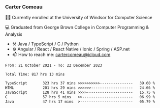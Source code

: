 ### Carter Comeau

🙋‍♂️ Currently enrolled at the University of Windsor for Computer Science

💻 Graduated from George Brown College in Computer Programming & Analysis

- ⚒️ Java / TypeScript / C / Python
- ⚙️ Angular / React / React Native / Ionic / Spring / ASP.net
- 📫 How to reach me: cartercomeau@icloud.com

<!--START_SECTION:waka-->

```txt
From: 21 October 2021 - To: 22 December 2023

Total Time: 817 hrs 13 mins

TypeScript       323 hrs 37 mins >>>>>>>>>>---------------   39.60 %
HTML             201 hrs 29 mins >>>>>>-------------------   24.66 %
JavaScript       128 hrs 41 mins >>>>---------------------   15.75 %
C                57 hrs 5 mins   >>-----------------------   06.99 %
Java             47 hrs 17 mins  >------------------------   05.79 %
```

<!--END_SECTION:waka-->
